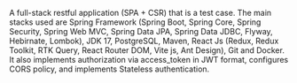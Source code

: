 A full-stack restful application (SPA + CSR) that is a test case. The main stacks used are Spring Framework (Spring Boot, Spring Core, Spring Security, Spring Web MVC, Spring Data JPA, Spring Data JDBC, Flyway, Hebirnate, Lombok), JDK 17, PostgreSQL, Maven, React Js (Redux, Redux Toolkit, RTK Query, React Router DOM, Vite js, Ant Design), Git and Docker. It also implements authorization via access_token in JWT format, configures CORS policy, and implements Stateless authentication.
